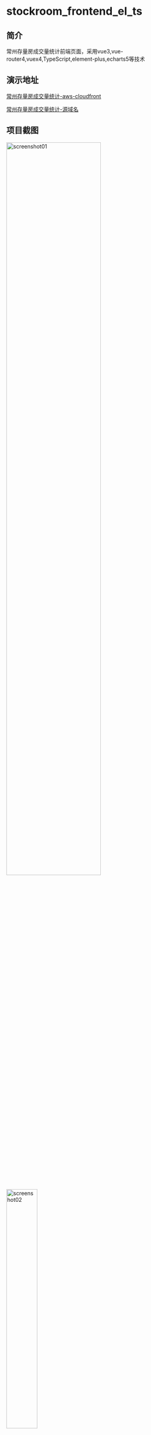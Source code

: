 # stockroom_frontend_el_ts

## 简介
常州存量房成交量统计前端页面，采用vue3,vue-router4,vuex4,TypeScript,element-plus,echarts5等技术
## 演示地址
[常州存量房成交量统计-aws-cloudfront](https://d2zhg2pu95cl1d.cloudfront.net)

[常州存量房成交量统计-源域名](https://czsr.ghj.zone)

## 项目截图
<img alt='screenshot01' src="https://raw.githubusercontent.com/HoganGolden/cz_stockroom_frontend/master/src/assets/images/screenshot1.png" width="70%" style="">
<img alt='screenshot02' src="https://raw.githubusercontent.com/HoganGolden/cz_stockroom_frontend/master/src/assets/images/screenshot2.jpg" width="40%">

### 该项目参考了一下项目
* [vue3-vuex4-ts](https://github.com/IamManchanda/vue3-vuex4-ts)
* [vue3-composition-admin](https://github.com/rcyj-FED/vue3-composition-admin)

## Project setup
```
yarn install
```

### Compiles and hot-reloads for development
```
yarn serve
```

### Compiles and minifies for production
```
yarn build
```

### Lints and fixes files
```
yarn lint
```

### Customize configuration
See [Configuration Reference](https://cli.vuejs.org/config/).

### 其他
* src\utils\encrypt.ts 接口签名代码仅为示例代码

### License
The content of this project itself is licensed under the [Creative Commons Attribution-NonCommercial-NoDerivatives 4.0 International License](http://creativecommons.org/licenses/by-nc-nd/4.0/), and the underlying source code used to format and display that content is licensed under the [MIT license](https://opensource.org/licenses/MIT).
